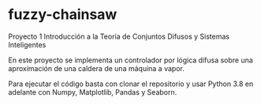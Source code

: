 # fuzzy-chainsaw
Proyecto 1 Introducción a la Teoría de Conjuntos Difusos y Sistemas Inteligentes

En este proyecto se implementa un controlador por lógica difusa sobre una aproximación de una caldera de una máquina a vapor.

Para ejecutar el código basta con clonar el repositorio y usar Python 3.8 en adelante con Numpy, Matplotlib, Pandas y Seaborn.
